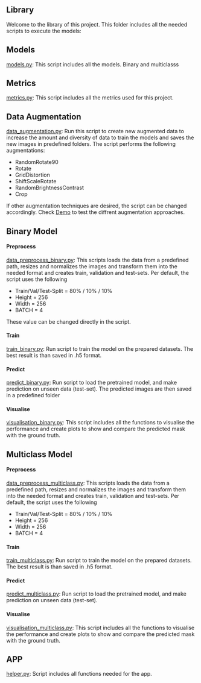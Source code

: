 ## Library
Welcome to the library of this project. This folder includes all the needed scripts to execute the models:

## Models
[models.py](https://gitlab.propulsion-home.ch/datascience/bootcamp/final-projects/ds-2020-09/caressoma/-/blob/master/library/models.py): This script includes all the models. Binary and multiclasss

## Metrics
[metrics.py](https://gitlab.propulsion-home.ch/datascience/bootcamp/final-projects/ds-2020-09/caressoma/-/blob/master/library/metrics.py): This script includes all the metrics used for this project.

## Data Augmentation
[data_augmentation.py](https://gitlab.propulsion-home.ch/datascience/bootcamp/final-projects/ds-2020-09/caressoma/-/blob/master/library/data_augmentation.py): Run this script to create new augmented data to increase the amount and diversity of data to train the models and saves the new images in predefined folders.
The script performs the following augmentations:
- RandomRotate90
- Rotate
- GridDistortion
- ShiftScaleRotate
- RandomBrightnessContrast
- Crop

If other augmentation techniques are desired, the script can be changed accordingly. Check [Demo](https://albumentations-demo.herokuapp.com) to test the diffrent augmentation approaches.

## Binary Model
#### Preprocess
[data_preprocess_binary.py](https://gitlab.propulsion-home.ch/datascience/bootcamp/final-projects/ds-2020-09/caressoma/-/blob/master/library/data_preprocess_binary.py): This scripts loads the data from a predefined path, resizes and normalizes the images and transform them into the needed format and creates train, validation and test-sets.
Per default, the script uses the following

- Train/Val/Test-Split = 80% / 10% / 10%
- Height = 256
- Width = 256
- BATCH = 4

These value can be changed directly in the script.
#### Train
[train_binary.py](https://gitlab.propulsion-home.ch/datascience/bootcamp/final-projects/ds-2020-09/caressoma/-/blob/master/library/train_binary.py): Run script to train the model on the prepared datasets. The best result is than saved in .h5 format.
#### Predict
[predict_binary.py](https://gitlab.propulsion-home.ch/datascience/bootcamp/final-projects/ds-2020-09/caressoma/-/blob/master/library/predict_binary.py): Run script to load the pretrained model, and make prediction on unseen data (test-set).
The predicted images are then saved in a predefined folder
#### Visualise
[visualisation_binary.py](https://gitlab.propulsion-home.ch/datascience/bootcamp/final-projects/ds-2020-09/caressoma/-/blob/master/library/visualisation_binary.py): This script includes all the functions to visualise the performance and create plots to show and compare the predicted mask with the ground truth.


## Multiclass Model
#### Preprocess
[data_preprocess_multiclass.py](https://gitlab.propulsion-home.ch/datascience/bootcamp/final-projects/ds-2020-09/caressoma/-/blob/master/library/data_preprocessing_multiclass.py): This scripts loads the data from a predefined path, resizes and normalizes the images and transform them into the needed format and creates train, validation and test-sets.
Per default, the script uses the following

- Train/Val/Test-Split = 80% / 10% / 10%
- Height = 256
- Width = 256
- BATCH = 4

#### Train
[train_multiclass.py](https://gitlab.propulsion-home.ch/datascience/bootcamp/final-projects/ds-2020-09/caressoma/-/blob/master/library/train_multiclass.py): Run script to train the model on the prepared datasets. The best result is than saved in .h5 format.
#### Predict
[predict_multiclass.py](https://gitlab.propulsion-home.ch/datascience/bootcamp/final-projects/ds-2020-09/caressoma/-/blob/master/library/predict_multiclass.py): Run script to load the pretrained model, and make prediction on unseen data (test-set).
#### Visualise
[visualisation_multiclass.py](https://gitlab.propulsion-home.ch/datascience/bootcamp/final-projects/ds-2020-09/caressoma/-/blob/master/library/visualisation_multiclass.py): This script includes all the functions to visualise the performance and create plots to show and compare the predicted mask with the ground truth.


## APP
[helper.py](https://gitlab.propulsion-home.ch/datascience/bootcamp/final-projects/ds-2020-09/caressoma/-/blob/master/library/helper.py): Script includes all functions needed for the app.


